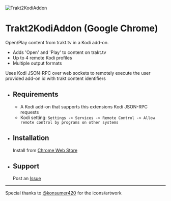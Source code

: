 ![Trakt2KodiAddon](https://raw.githubusercontent.com/anxdpanic/Trakt2KodiAddon-Extension/chrome/images/icon_128.png)
# Trakt2KodiAddon (Google Chrome)

Open/Play content from trakt.tv in a Kodi add-on.

- Adds 'Open' and 'Play' to content on trakt.tv
- Up to 4 remote Kodi profiles
- Multiple output formats

Uses Kodi JSON-RPC over web sockets to remotely execute the user provided add-on id with trakt content identifiers


- Requirements
    -
    
    - A Kodi add-on that supports this extensions Kodi JSON-RPC requests
    - Kodi setting: `Settings -> Services -> Remote Control -> Allow remote control by programs on other systems`

- Installation
    -

    Install from [Chrome Web Store](https://chrome.google.com/webstore/detail/trakt2kodiaddon/ibhhcpgcnpddmbpnidenoncilcjognga)

- Support
    -

    Post an [Issue](https://github.com/anxdpanic/Trakt2KodiAddon-Extension/issues)

---

Special thanks to [@konsumer420](https://twitter.com/konsumer420) for the icons/artwork
